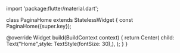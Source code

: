 import 'package:flutter/material.dart';

class PaginaHome extends StatelessWidget {
  const PaginaHome({super.key});

  @override
  Widget build(BuildContext context) {
    return Center(
      child: Text("Home",style: TextStyle(fontSize: 30),),
    );
  }
}